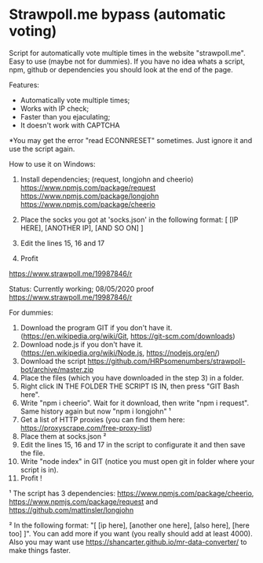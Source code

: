 # Strawpoll.me bypass (automatic voting)
Script for automatically vote multiple times in the website "strawpoll.me". Easy to use (maybe not for dummies).
If you have no idea whats a script, npm, github or dependencies you should look at the end of the page.

Features:
- Automatically vote multiple times;
- Works with IP check;
- Faster than you ejaculating;
- It doesn't work with CAPTCHA

*You may get the error "read ECONNRESET" sometimes. Just ignore it and use the script again.

How to use it on Windows:
 1. Install dependencies; (request, longjohn and cheerio)
  https://www.npmjs.com/package/request
  https://www.npmjs.com/package/longjohn
  https://www.npmjs.com/package/cheerio
  
 2. Place the socks you got at 'socks.json' in the following format: [ [IP HERE], [ANOTHER IP], [AND SO ON] ]
 3. Edit the lines 15, 16 and 17
 4. Profit

https://www.strawpoll.me/19987846/r


Status: Currently working; 08/05/2020
proof https://www.strawpoll.me/19987846/r









For dummies:

1. Download the program GIT if you don't have it. (https://en.wikipedia.org/wiki/Git, https://git-scm.com/downloads)
2. Download node.js if you don't have it. (https://en.wikipedia.org/wiki/Node.js, https://nodejs.org/en/)
3. Download the script https://github.com/HRPsomenumbers/strawpoll-bot/archive/master.zip
4. Place the files (which you have downloaded in the step 3) in a folder.
5. Right click IN THE FOLDER THE SCRIPT IS IN, then press "GIT Bash here".
6. Write "npm i cheerio". Wait for it download, then write "npm i request". Same history again but now "npm i longjohn" ¹
7. Get a list of HTTP proxies (you can find them here: https://proxyscrape.com/free-proxy-list)
8. Place them at socks.json ²
9. Edit the lines 15, 16 and 17 in the script to configurate it and then save the file.
10. Write "node index" in GIT (notice you must open git in folder where your script is in).
11. Profit !


¹ The script has 3 dependencies: https://www.npmjs.com/package/cheerio, https://www.npmjs.com/package/request and https://github.com/mattinsler/longjohn

² In the following format: "[ [ip here], [another one here], [also here], [here too] ]". You can add more if you want (you really should add at least 4000). Also you may want use https://shancarter.github.io/mr-data-converter/ to make things faster.



